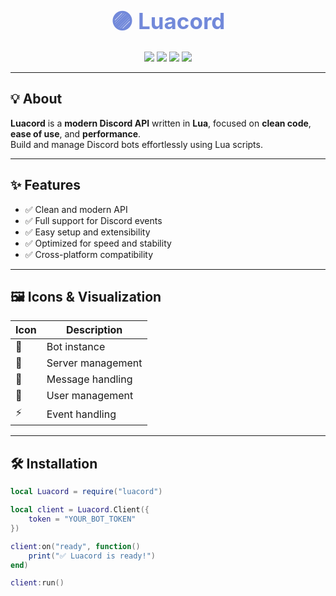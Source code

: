 <p align="center">
  <b style="font-size: 2.5em; color:#7289DA;">🟣 Luacord</b>
</p>

<p align="center">
  <img src="https://img.shields.io/badge/status-active-brightgreen?style=flat-square" />
  <img src="https://img.shields.io/badge/language-lua-blue?style=flat-square" />
  <img src="https://img.shields.io/badge/license-MIT-lightgrey?style=flat-square" />
  <img src="https://img.shields.io/badge/discord-bot_ready-purple?style=flat-square" />
</p>

---

## 💡 About

**Luacord** is a **modern Discord API** written in **Lua**, focused on **clean code**, **ease of use**, and **performance**.  
Build and manage Discord bots effortlessly using Lua scripts.

---

## ✨ Features

- ✅ Clean and modern API  
- ✅ Full support for Discord events  
- ✅ Easy setup and extensibility  
- ✅ Optimized for speed and stability  
- ✅ Cross-platform compatibility  

---

## 🖼️ Icons & Visualization

| Icon | Description |
|------|-------------|
| 🤖 | Bot instance |
| 🏰 | Server management |
| 💬 | Message handling |
| 👤 | User management |
| ⚡ | Event handling |

---

## 🛠️ Installation

```lua
local Luacord = require("luacord")

local client = Luacord.Client({
    token = "YOUR_BOT_TOKEN"
})

client:on("ready", function()
    print("✅ Luacord is ready!")
end)

client:run()